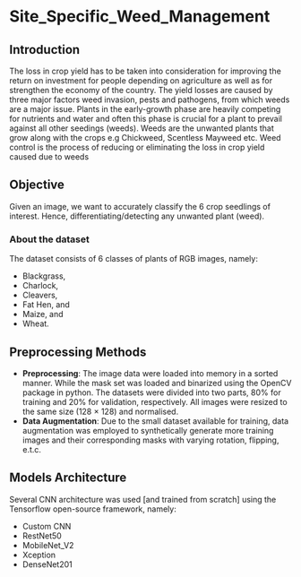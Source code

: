 # Site_Specific_Weed_Management

## Introduction
The loss in crop yield has to be taken into consideration for improving the return on investment
for people depending on agriculture as well as for strengthen the economy of the country. The
yield losses are caused by three major factors weed invasion, pests and pathogens, from which
weeds are a major issue.  Plants in the early-growth phase are heavily competing for nutrients and water and often this phase is crucial for a plant to prevail against all other seedings (weeds). Weeds are the unwanted plants that grow along with the crops e.g
Chickweed, Scentless Mayweed etc. Weed control is the process of reducing or eliminating the
loss in crop yield caused due to weeds

## Objective
Given an image, we want to accurately classify the 6 crop seedlings of interest. Hence, differentiating/detecting any unwanted plant (weed).

### About the dataset
The dataset consists of 6 classes of plants of RGB images, namely: 
- Blackgrass, 
- Charlock,
- Cleavers,
- Fat Hen, and
- Maize, and 
- Wheat.
## Preprocessing Methods
- **Preprocessing**: The image data were loaded into memory in a sorted manner. While the mask
set was loaded and binarized using the OpenCV package in
python. The datasets were divided into two parts, 80% for training and 20% for validation,
respectively. All images were resized to the same size (128 × 128) and normalised.
- **Data Augmentation**: Due to the small dataset available for training, data augmentation was employed to synthetically generate more training
images and their corresponding masks with varying rotation, flipping, e.t.c.

## Models Architecture
Several CNN architecture was used [and trained from scratch] using the Tensorflow open-source framework, namely:
- Custom CNN
- RestNet50
- MobileNet_V2
- Xception
- DenseNet201







